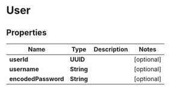 

# User


## Properties

| Name | Type | Description | Notes |
|------------ | ------------- | ------------- | -------------|
|**userId** | **UUID** |  |  [optional] |
|**username** | **String** |  |  [optional] |
|**encodedPassword** | **String** |  |  [optional] |



